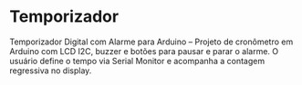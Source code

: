 # Temporizador
Temporizador Digital com Alarme para Arduino – Projeto de cronômetro em Arduino com LCD I2C, buzzer e botões para pausar e parar o alarme. O usuário define o tempo via Serial Monitor e acompanha a contagem regressiva no display.
